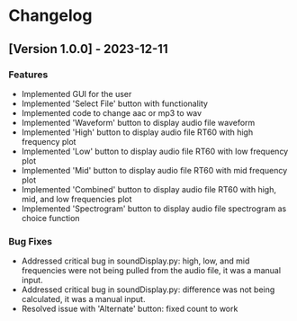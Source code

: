 # Changelog

## [Version 1.0.0] - 2023-12-11

### Features
- Implemented GUI for the user
- Implemented 'Select File' button with functionality
- Implemented code to change aac or mp3 to wav
- Implemented 'Waveform' button to display audio file waveform
- Implemented 'High' button to display audio file RT60 with high frequency plot
- Implemented 'Low' button to display audio file RT60 with low frequency plot
- Implemented 'Mid' button to display audio file RT60 with mid frequency plot
- Implemented 'Combined' button to display audio file RT60 with high, mid, and low frequencies plot
- Implemented 'Spectrogram' button to display audio file spectrogram as choice function


### Bug Fixes
- Addressed critical bug in soundDisplay.py: high, low, and mid frequencies were not being pulled from the audio file, it was a manual input.
- Addressed critical bug in soundDisplay.py: difference was not being calculated, it was a manual input.
- Resolved issue with 'Alternate' button: fixed count to work